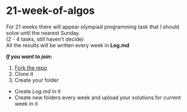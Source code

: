 # 21-week-of-algos
For 21 weeks there will appear olympiad programming task that I should solve until the nearest Sunday.  
(2 - 4 tasks, still haven't decide)  
All the results will be written every week in **Log.md**  
  
***If you want to join:***
1. [Fork the repo](https://guides.github.com/activities/forking/)
2. Clone it
3. Create your folder
  * Create *Log.md* in it
  * Create new folders every week and upload your solutions for current week in it
  
